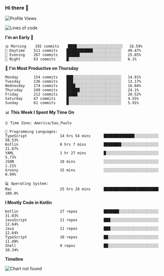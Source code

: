 ### Hi there 👋

<!--
**fernandonogueira/fernandonogueira** is a ✨ _special_ ✨ repository because its `README.md` (this file) appears on your GitHub profile.

Here are some ideas to get you started:

- 🔭 I’m currently working on ...
- 🌱 I’m currently learning ...
- 👯 I’m looking to collaborate on ...
- 🤔 I’m looking for help with ...
- 💬 Ask me about ...
- 📫 How to reach me: ...
- 😄 Pronouns: ...
- ⚡ Fun fact: ...
-->

<!--START_SECTION:waka-->
![Profile Views](http://img.shields.io/badge/Profile%20Views-0-blue)

![Lines of code](https://img.shields.io/badge/From%20Hello%20World%20I%27ve%20Written-591558%20lines%20of%20code-blue)

**I'm an Early 🐤** 

```text
🌞 Morning    192 commits    ████░░░░░░░░░░░░░░░░░░░░░   18.59% 
🌆 Daytime    511 commits    ████████████░░░░░░░░░░░░░   49.47% 
🌃 Evening    267 commits    ██████░░░░░░░░░░░░░░░░░░░   25.85% 
🌙 Night      63 commits     █░░░░░░░░░░░░░░░░░░░░░░░░   6.1%

```
📅 **I'm Most Productive on Thursday** 

```text
Monday       154 commits    ███░░░░░░░░░░░░░░░░░░░░░░   14.91% 
Tuesday      136 commits    ███░░░░░░░░░░░░░░░░░░░░░░   13.17% 
Wednesday    174 commits    ████░░░░░░░░░░░░░░░░░░░░░   16.84% 
Thursday     249 commits    ██████░░░░░░░░░░░░░░░░░░░   24.1% 
Friday       212 commits    █████░░░░░░░░░░░░░░░░░░░░   20.52% 
Saturday     47 commits     █░░░░░░░░░░░░░░░░░░░░░░░░   4.55% 
Sunday       61 commits     █░░░░░░░░░░░░░░░░░░░░░░░░   5.91%

```


📊 **This Week I Spent My Time On** 

```text
⌚︎ Time Zone: America/Sao_Paulo

💬 Programming Languages: 
TypeScript               14 hrs 54 mins      ██████████████░░░░░░░░░░░   58.53% 
Kotlin                   8 hrs 7 mins        ████████░░░░░░░░░░░░░░░░░   31.87% 
YAML                     1 hr 27 mins        █░░░░░░░░░░░░░░░░░░░░░░░░   5.73% 
JSON                     18 mins             ░░░░░░░░░░░░░░░░░░░░░░░░░   1.21% 
Groovy                   15 mins             ░░░░░░░░░░░░░░░░░░░░░░░░░   0.99%

💻 Operating System: 
Mac                      25 hrs 28 mins      █████████████████████████   100.0%

```

**I Mostly Code in Kotlin** 

```text
Kotlin                   27 repos            ███████░░░░░░░░░░░░░░░░░░   31.03% 
JavaScript               11 repos            ███░░░░░░░░░░░░░░░░░░░░░░   12.64% 
Java                     11 repos            ███░░░░░░░░░░░░░░░░░░░░░░   12.64% 
TypeScript               10 repos            ██░░░░░░░░░░░░░░░░░░░░░░░   11.49% 
Shell                    9 repos             ██░░░░░░░░░░░░░░░░░░░░░░░   10.34%

```


**Timeline**

![Chart not found](https://raw.githubusercontent.com/fernandonogueira/fernandonogueira/master/charts/bar_graph.png) 


<!--END_SECTION:waka-->
